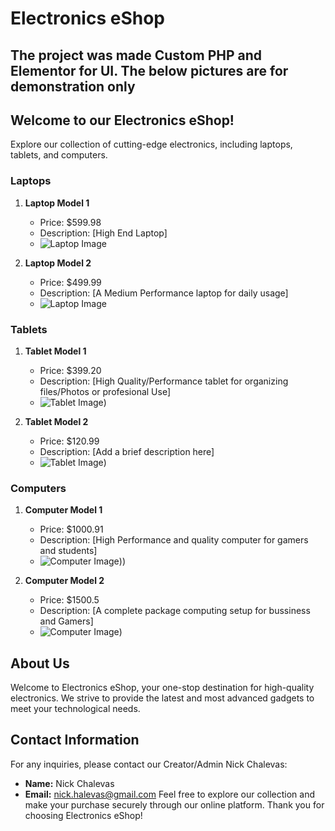 # Electronics eShop

## The  project was made Custom PHP and Elementor for UI. The below pictures are for demonstration only


## Welcome to our Electronics eShop!

Explore our collection of cutting-edge electronics, including laptops, tablets, and computers.

### Laptops

1. **Laptop Model 1**
   - Price: $599.98
   - Description: [High End Laptop]
   - ![Laptop Image](https://cdn.thewirecutter.com/wp-content/media/2023/06/laptops-2048px-5607.jpg?auto=webp&quality=75&crop=1.91:1&width=1200)


2. **Laptop Model 2**
   - Price: $499.99
   - Description: [A Medium Performance laptop for daily usage]
   - ![Laptop Image](https://consumer.huawei.com/content/dam/huawei-cbg-site/cee-nordics/common/mkt/plp/laptops-new/img-0817/matebook-x-series-1.jpg)


### Tablets

1. **Tablet Model 1**
   - Price: $399.20
   - Description: [High Quality/Performance tablet for organizing files/Photos or profesional Use]
   - ![Tablet Image](https://encrypted-tbn0.gstatic.com/images?q=tbn:ANd9GcQuY-Vme9ebnsO-f-gwr_ik8P8ooyCgZlQbcQ&usqp=CAU))
  

2. **Tablet Model 2**
   - Price: $120.99
   - Description: [Add a brief description here]
   - ![Tablet Image](https://encrypted-tbn0.gstatic.com/images?q=tbn:ANd9GcQJKZKOesJk8WAAN9yt20mceNMkwWqyVEA02g&usqp=CAU))

### Computers

1. **Computer Model 1**
   - Price: $1000.91
   - Description: [High Performance and quality computer for gamers and students]
   - ![Computer Image](https://vi.ie/wp-content/uploads/2021/01/buying-your-first-desktop-computer.jpg)))


2. **Computer Model 2**
   - Price: $1500.5
   - Description: [A complete package computing setup for bussiness and Gamers]
   - ![Computer Image](https://i.pcmag.com/imagery/roundups/03yEDeTzPo1WxOu5QGWq9Zq-19..v1679326750.jpg))
 
## About Us

Welcome to Electronics eShop, your one-stop destination for high-quality electronics. We strive to provide the latest and most advanced gadgets to meet your technological needs.

## Contact Information

For any inquiries, please contact our Creator/Admin Nick Chalevas:

- **Name:** Nick Chalevas
- **Email:** nick.halevas@gmail.com
Feel free to explore our collection and make your purchase securely through our online platform. Thank you for choosing Electronics eShop!

